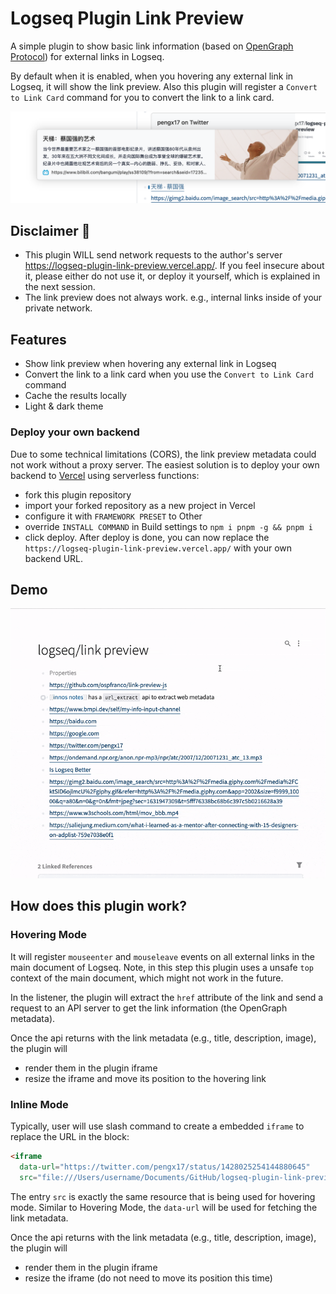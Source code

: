 # Logseq Plugin Link Preview

A simple plugin to show basic link information (based on [OpenGraph Protocol](https://ogp.me/)) for external links in Logseq.

By default when it is enabled, when you hovering any external link in Logseq, it will show the link preview.
Also this plugin will register a `Convert to Link Card` command for you to convert the link to a link card.

![](hover-demo.png)

## Disclaimer 🚨

- This plugin WILL send network requests to the author's server https://logseq-plugin-link-preview.vercel.app/. If you feel insecure about it, please either do not use it, or deploy it yourself, which is explained in the next session.
- The link preview does not always work. e.g., internal links inside of your private network.

## Features

- Show link preview when hovering any external link in Logseq
- Convert the link to a link card when you use the `Convert to Link Card` command
- Cache the results locally
- Light & dark theme

### Deploy your own backend

Due to some technical limitations (CORS), the link preview metadata could not work without a proxy server.
The easiest solution is to deploy your own backend to [Vercel](https://vercel.com/) using serverless functions:

- fork this plugin repository
- import your forked repository as a new project in Vercel
- configure it with `FRAMEWORK PRESET` to Other
- override `INSTALL COMMAND` in Build settings to `npm i pnpm -g && pnpm i`
- click deploy. After deploy is done, you can now replace the `https://logseq-plugin-link-preview.vercel.app/` with your own backend URL.

## Demo

![](./demo.gif)

## How does this plugin work?

### Hovering Mode

It will register `mouseenter` and `mouseleave` events on all external links in the main document of Logseq. Note, in this step this plugin uses a unsafe `top` context of the main document, which might not work in the future.

In the listener, the plugin will extract the `href` attribute of the link and send a request to an API server to get the link information (the OpenGraph metadata).

Once the api returns with the link metadata (e.g., title, description, image), the plugin will

- render them in the plugin iframe
- resize the iframe and move its position to the hovering link

### Inline Mode

Typically, user will use slash command to create a embedded `iframe` to replace the URL in the block:

```html
<iframe
  data-url="https://twitter.com/pengx17/status/1428025254144880645"
  src="file:///Users/username/Documents/GitHub/logseq-plugin-link-preview/dist/index.html"></iframe>
```

The entry `src` is exactly the same resource that is being used for hovering mode.
Similar to Hovering Mode, the `data-url` will be used for fetching the link metadata.

Once the api returns with the link metadata (e.g., title, description, image), the plugin will

- render them in the plugin iframe
- resize the iframe (do not need to move its position this time)
